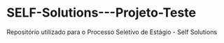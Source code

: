 # SELF-Solutions---Projeto-Teste
Repositório utilizado para o Processo Seletivo de Estágio - Self Solutions
